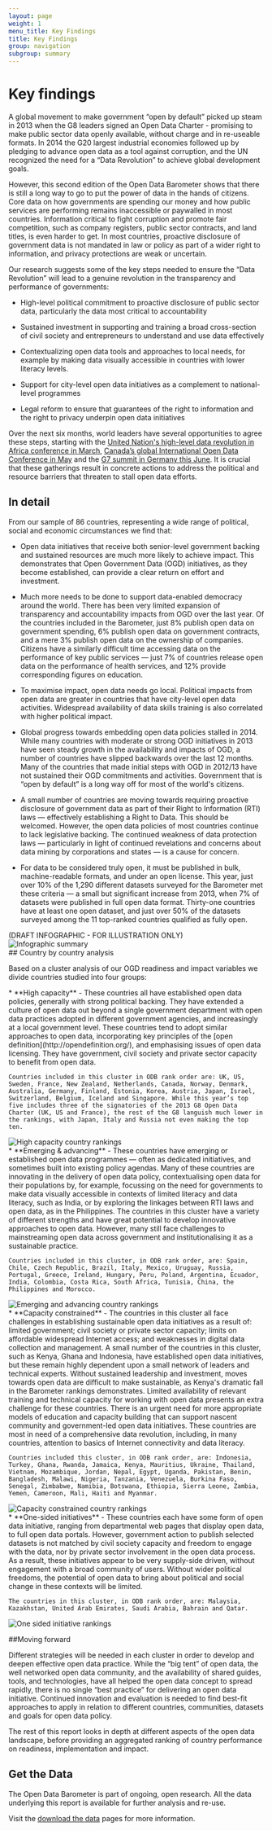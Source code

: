 ```yaml
---
layout: page
weight: 1
menu_title: Key Findings
title: Key Findings
group: navigation
subgroup: summary
---
```


# Key findings

<div class="row">
<div class="col-sm-12" markdown="1">
A global movement to make government “open by default” picked up steam in 2013 when the G8 leaders signed an Open Data Charter - promising to make public sector data openly available, without charge and in re-useable formats. In 2014 the G20 largest industrial economies followed up by pledging to advance open data as a tool against corruption, and the UN recognized the need for a “Data Revolution” to achieve global development goals. 
However, this second edition of the Open Data Barometer shows that there is still a long way to go to put the power of data in the hands of citizens. Core data on how governments are spending our money and how public services are performing remains inaccessible or paywalled in most countries. Information critical to fight corruption and promote fair competition, such as company registers, public sector contracts, and land titles, is even harder to get. In most countries, proactive disclosure of government data is not mandated in law or policy as part of a wider right to information, and privacy protections are weak or uncertain.Our research suggests some of the key steps needed to ensure the “Data Revolution” will lead to a genuine revolution in the transparency and performance of governments:
* High-level political commitment to proactive disclosure of public sector data, particularly the data most critical to accountability

* Sustained investment in supporting and training a broad cross-section of civil society and entrepreneurs to understand and use data effectively* Contextualizing open data tools and approaches to local needs, for example by making data visually accessible in countries with lower literacy levels.* Support for city-level open data initiatives as a complement to national-level programmes* Legal reform to ensure that guarantees of the right to information and the right to privacy underpin open data initiativesOver the next six months, world leaders have several opportunities to agree these steps, starting with the [United Nation's high-level data revolution in Africa conference in March](http://www.uneca.org/datarevolution), [Canada’s global International Open Data Conference in May](http://opendatacon.org/) and the [G7 summit in Germany this June](http://www.g7germany.de/). It is crucial that these gatherings result in concrete actions to address the political and resource barriers that threaten to stall open data efforts.  
</div>
</div>
<div class="row">
<div class="col-sm-9 pull-right" markdown="1">

## In detail

From our sample of 86 countries, representing a wide range of political, social and economic circumstances we find that:

* Open data initiatives that receive both senior-level government backing and sustained resources are much more likely to achieve impact. This demonstrates that Open Government Data (OGD) initiatives, as they become established, can provide a clear return on effort and investment.* Much more needs to be done to support data-enabled democracy around the world. There has been very limited expansion of transparency and accountability impacts from OGD over the last year. Of the countries included in the Barometer, just 8% publish open data on government spending, 6% publish open data on government contracts, and a mere 3% publish open data on the ownership of companies. Citizens have a similarly difficult time accessing data on the performance of key public services — just 7% of countries release open data on the performance of health services, and 12% provide corresponding figures on education.* To maximise impact, open data needs go local. Political impacts from open data are greater in countries that have city-level open data activities. Widespread availability of data skills training is also correlated with higher political impact.* Global progress towards embedding open data policies stalled in 2014. While many countries with moderate or strong OGD initiatives in 2013 have seen steady growth in the availability and impacts of OGD, a number of countries have slipped backwards over the last 12 months. Many of the countries that made initial steps with OGD in 2012/13 have not sustained their OGD commitments and activities. Government that is “open by default” is a long way off for most of the world's citizens.* A small number of countries are moving towards requiring proactive disclosure of government data as part of their Right to Information (RTI) laws — effectively establishing a Right to Data. This should be welcomed. However, the open data policies of most countries continue to lack legislative backing. The continued weakness of data protection laws — particularly in light of continued revelations and concerns about data mining by corporations and states — is a cause for concern.* For data to be considered truly open, it must be published in bulk, machine-readable formats, and under an open license. This year, just over 10% of the 1,290 different datasets surveyed for the Barometer met these criteria — a small but significant increase from 2013, when 7% of datasets were published in full open data format. Thirty-one countries have at least one open dataset, and just over 50% of the datasets surveyed among the 11 top-ranked countries qualified as fully open. 
</div>
<div class="col-sm-3 infographic">
(DRAFT INFOGRAPHIC - FOR ILLUSTRATION ONLY)
<img src="/assets/images/seconded/infographic.png" class="img-responsive" alt="Infographic summary"/>
</div>
</div>

<div class="row">
<div class="col-sm-12" markdown="1"> 
## Country by country analysis
    
Based on a cluster analysis of our OGD readiness and impact variables we divide countries studied into four groups:
</div>
</div>

<div class="row">
<div class="col-sm-8" markdown="1">
* **High capacity** - These countries all have established open data policies, generally with strong political backing. They have extended a culture of open data out beyond a single government department with open data practices adopted in different government agencies, and increasingly at a local government level. These countries tend to adopt similar approaches to open data, incorporating key principles of the [open definition](http://opendefinition.org/), and emphasising issues of open data licensing. They have government, civil society and private sector capacity to benefit from open data. 

    Countries included in this cluster in ODB rank order are: UK, US, Sweden, France, New Zealand, Netherlands, Canada, Norway, Denmark, Australia, Germany, Finland, Estonia, Korea, Austria, Japan, Israel, Switzerland, Belgium, Iceland and Singapore. While this year’s top five includes three of the signatories of the 2013 G8 Open Data Charter (UK, US and France), the rest of the G8 languish much lower in the rankings, with Japan, Italy and Russia not even making the top ten.
</div>
<div class="col-sm-4 exec-box"><img src="/assets/images/seconded/high-capacity.png" alt="High capacity country rankings"></div>
</div>

<div class="row">
<div class="col-sm-8" markdown="1">
* **Emerging & advancing** - These countries have emerging or established open data programmes — often as dedicated initiatives, and sometimes built into existing policy agendas. Many of these countries are innovating in the delivery of open data policy, contextualising open data for their populations by, for example, focussing on the need for governments to make data visually accessible in contexts of limited literacy and data literacy, such as India, or by exploring the linkages between RTI laws and open data, as in the Philippines. The countries in this cluster have a variety of different strengths and have great potential to develop innovative approaches to open data. However, many still face challenges to mainstreaming open data across government and institutionalising it as a sustainable practice.

    Countries included in this cluster, in ODB rank order, are: Spain, Chile, Czech Republic, Brazil, Italy, Mexico, Uruguay, Russia, Portugal, Greece, Ireland, Hungary, Peru, Poland, Argentina, Ecuador, India, Colombia, Costa Rica, South Africa, Tunisia, China, the Philippines and Morocco. 
</div>
<div class="col-md-4 exec-box"><img src="/assets/images/seconded/emerging-advancing.png" alt="Emerging and advancing country rankings"></div>
</div>

<div class="row">
<div class="col-sm-8" markdown="1">
* **Capacity constrained** - The countries in this cluster all face challenges in establishing sustainable open data initiatives as a result of: limited government; civil society or private sector capacity; limits on affordable widespread Internet access; and weaknesses in digital data collection and management. A small number of the countries in this cluster, such as Kenya, Ghana and Indonesia, have established open data initiatives, but these remain highly dependent upon a small network of leaders and technical experts. Without sustained leadership and investment, moves towards open data are difficult to make sustainable, as Kenya's dramatic fall in the Barometer rankings demonstrates. Limited availability of relevant training and technical capacity for working with open data presents an extra challenge for these countries. There is an urgent need for more appropriate models of education and capacity building that can support nascent community and government-led open data initiatives. These countries are most in need of a comprehensive data revolution, including, in many countries, attention to basics of Internet connectivity and data literacy. 

    Countries included this cluster, in ODB rank order, are: Indonesia, Turkey, Ghana, Rwanda, Jamaica, Kenya, Mauritius, Ukraine, Thailand, Vietnam, Mozambique, Jordan, Nepal, Egypt, Uganda, Pakistan, Benin, Bangladesh, Malawi, Nigeria, Tanzania, Venezuela, Burkina Faso, Senegal, Zimbabwe, Namibia, Botswana, Ethiopia, Sierra Leone, Zambia, Yemen, Cameroon, Mali, Haiti and Myanmar.
</div>
<div class="col-md-4 exec-box"><img src="/assets/images/seconded/capacity-constrained.png" alt="Capacity constrained country rankings"></div>
</div>

<div class="row">
<div class="col-sm-8" markdown="1">
* **One-sided initiatives** - These countries each have some form of open data initiative, ranging from departmental web pages that display open data, to full open data portals. However, government action to publish selected datasets is not matched by civil society capacity and freedom to engage with the data, nor by private sector involvement in the open data process. As a result, these initiatives appear to be very supply-side driven, without engagement with a broad community of users. Without wider political freedoms, the potential of open data to bring about political and social change in these contexts will be limited. 

    The countries in this cluster, in ODB rank order, are: Malaysia, Kazakhstan, United Arab Emirates, Saudi Arabia, Bahrain and Qatar.
</div>
<div class="col-md-4 exec-box"><img src="/assets/images/seconded/one-sided.png" alt="One sided initiative rankings"></div>
</div>

##Moving forward

Different strategies will be needed in each cluster in order to develop and deepen effective open data practice. While the “big tent” of open data, the well networked open data community, and the availability of shared guides, tools, and technologies, have all helped the open data concept to spread rapidly, there is no single “best practice” for delivering an open data initiative. Continued innovation and evaluation is needed to find best-fit approaches to apply in relation to different countries, communities, datasets and goals for open data policy.


The rest of this report looks in depth at different aspects of the open data landscape, before providing an aggregated ranking of country performance on readiness, implementation and impact.

<div class="panel panel-default">
<div class="panel-body" markdown="1"><a href="/report/about/data.html"><i class="glyphicon glyphicon-download pull-right" style="font-size:8em; color:lightgrey;"></i><a>

## Get the Data
      
The Open Data Barometer is part of ongoing, open research. All the data underlying this report is available for further analysis and re-use. 
      
Visit the [download the data](/report/about/data.html) pages for more information.
      
  </div>
</div>